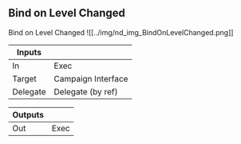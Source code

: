 ## Bind on Level Changed
Bind on Level Changed
![[../img/nd_img_BindOnLevelChanged.png]]

|Inputs||
|--|--|
| In | Exec |
| Target | Campaign Interface |
| Delegate | Delegate (by ref) |

|Outputs||
|--|--|
| Out | Exec |
